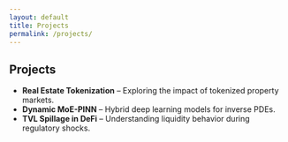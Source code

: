 ```yaml
---
layout: default
title: Projects
permalink: /projects/
---
```


## Projects

- **Real Estate Tokenization** – Exploring the impact of tokenized property markets.
- **Dynamic MoE-PINN** – Hybrid deep learning models for inverse PDEs.
- **TVL Spillage in DeFi** – Understanding liquidity behavior during regulatory shocks.